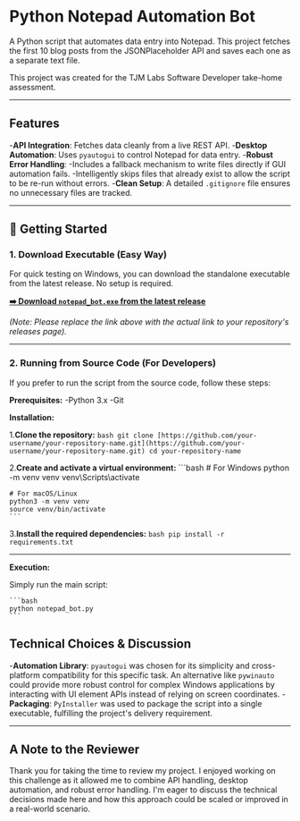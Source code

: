 # Python Notepad Automation Bot

A Python script that automates data entry into Notepad. This project fetches the first 10 blog posts from the JSONPlaceholder API and saves each one as a separate text file.

This project was created for the TJM Labs Software Developer take-home assessment.

---

## Features

-**API Integration**: Fetches data cleanly from a live REST API.
-**Desktop Automation**: Uses `pyautogui` to control Notepad for data entry.
-**Robust Error Handling**:
    -Includes a fallback mechanism to write files directly if GUI automation fails.
    -Intelligently skips files that already exist to allow the script to be re-run without errors.
-**Clean Setup**: A detailed `.gitignore` file ensures no unnecessary files are tracked.

---

## 🚀 Getting Started

### 1. Download Executable (Easy Way)

For quick testing on Windows, you can download the standalone executable from the latest release. No setup is required.

**[➡️ Download `notepad_bot.exe` from the latest release](https://github.com/your-username/your-repository-name/releases/latest)**

*(Note: Please replace the link above with the actual link to your repository's releases page).*

---

### 2. Running from Source Code (For Developers)

If you prefer to run the script from the source code, follow these steps:

**Prerequisites:**
    -Python 3.x
    -Git

**Installation:**

1.**Clone the repository:**
    ```bash
    git clone [https://github.com/your-username/your-repository-name.git](https://github.com/your-username/your-repository-name.git)
    cd your-repository-name
    ```

2.**Create and activate a virtual environment:**
    ```bash
    # For Windows
    python -m venv venv
    venv\Scripts\activate

    # For macOS/Linux
    python3 -m venv venv
    source venv/bin/activate
    ```

3.**Install the required dependencies:**
    ```bash
    pip install -r requirements.txt
    ```

---

**Execution:**

Simply run the main script:

    ```bash
    python notepad_bot.py
    ```

## Technical Choices & Discussion

-**Automation Library**: `pyautogui` was chosen for its simplicity and cross-platform compatibility for this specific task. An alternative like `pywinauto` could provide more robust control for complex Windows applications by interacting with UI element APIs instead of relying on screen coordinates.
-**Packaging**: `PyInstaller` was used to package the script into a single executable, fulfilling the project's delivery requirement.

---

## A Note to the Reviewer

Thank you for taking the time to review my project. I enjoyed working on this challenge as it allowed me to combine API handling, desktop automation, and robust error handling. I'm eager to discuss the technical decisions made here and how this approach could be scaled or improved in a real-world scenario.

